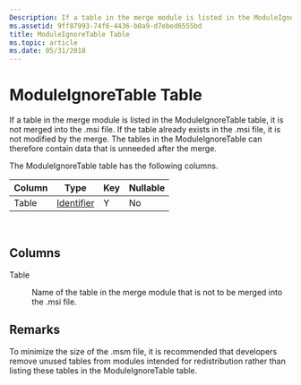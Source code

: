 ```yaml
---
Description: If a table in the merge module is listed in the ModuleIgnoreTable table, it is not merged into the .msi file.
ms.assetid: 9ff87993-74f6-4436-b0a9-d7ebed6555bd
title: ModuleIgnoreTable Table
ms.topic: article
ms.date: 05/31/2018
---
```


# ModuleIgnoreTable Table

If a table in the merge module is listed in the ModuleIgnoreTable table, it is not merged into the .msi file. If the table already exists in the .msi file, it is not modified by the merge. The tables in the ModuleIgnoreTable can therefore contain data that is unneeded after the merge.

The ModuleIgnoreTable table has the following columns.



| Column | Type                         | Key | Nullable |
|--------|------------------------------|-----|----------|
| Table  | [Identifier](identifier.md) | Y   | No       |



 

## Columns

<dl> <dt>

<span id="Table"></span><span id="table"></span><span id="TABLE"></span>Table
</dt> <dd>

Name of the table in the merge module that is not to be merged into the .msi file.

</dd> </dl>

## Remarks

To minimize the size of the .msm file, it is recommended that developers remove unused tables from modules intended for redistribution rather than listing these tables in the ModuleIgnoreTable table.

 

 



